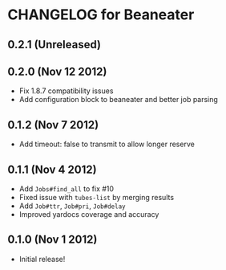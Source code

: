 # CHANGELOG for Beaneater

## 0.2.1 (Unreleased)

## 0.2.0 (Nov 12 2012)
* Fix 1.8.7 compatibility issues
* Add configuration block to beaneater and better job parsing

## 0.1.2 (Nov 7 2012)

* Add timeout: false to transmit to allow longer reserve

## 0.1.1 (Nov 4 2012)

* Add `Jobs#find_all` to fix #10
* Fixed issue with `tubes-list` by merging results
* Add `Job#ttr`, `Job#pri`, `Job#delay`
* Improved yardocs coverage and accuracy

## 0.1.0 (Nov 1 2012)

* Initial release!
